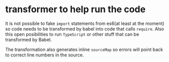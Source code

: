# transformer to help run the code

It is not possible to fake `import` statements from es6(at least at the moment) so code needs to be transformed by babel into code that calls `require`. Also this open posibilities to run `TypeScript` or other stuff that can be transformed by Babel.

The transformation also generates inline `sourceMap` so errors will point back to correct line numbers in the source.

